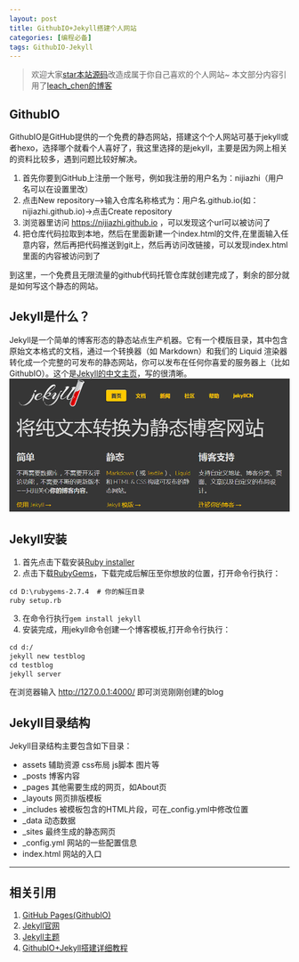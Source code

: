 ```yaml
---
layout: post
title: GithubIO+Jekyll搭建个人网站
categories: [编程必备]
tags: GithubIO-Jekyll
---
```


>欢迎大家[star本站源码](https://github.com/nijiazhi/nijiazhi.github.io)改造成属于你自己喜欢的个人网站~
>本文部分内容引用了[leach_chen的博客](https://www.jianshu.com/p/9f71e260925d)

## GithubIO
GithubIO是GitHub提供的一个免费的静态网站，搭建这个个人网站可基于jekyll或者hexo，选择哪个就看个人喜好了，我这里选择的是jekyll，主要是因为网上相关的资料比较多，遇到问题比较好解决。

1. 首先你要到GitHub上注册一个账号，例如我注册的用户名为：nijiazhi（用户名可以在设置里改）
2. 点击New repository–>输入仓库名称格式为：用户名.github.io(如：nijiazhi.github.io)->点击Create repository
3. 浏览器里访问 https://nijiazhi.github.io ，可以发现这个url可以被访问了
4. 把仓库代码拉取到本地，然后在里面新建一个index.html的文件,在里面输入任意内容，然后再把代码推送到git上，然后再访问改链接，可以发现index.html里面的内容被访问到了

到这里，一个免费且无限流量的github代码托管仓库就创建完成了，剩余的部分就是如何写这个静态的网站。


## Jekyll是什么？
Jekyll是一个简单的博客形态的静态站点生产机器。它有一个模版目录，其中包含原始文本格式的文档，通过一个转换器（如 Markdown）和我们的 Liquid 渲染器转化成一个完整的可发布的静态网站，你可以发布在任何你喜爱的服务器上（比如 GithubIO）。这个是[Jekyll的中文主页](http://jekyllcn.com/)，写的很清晰。
![jekyll](/assets/images/blog/githubIO/jekyll.png)


## Jekyll安装
1. 首先点击下载安装[Ruby installer](https://rubyinstaller.org/)
2. 点击下载[RubyGems](https://rubygems.org/pages/download)，下载完成后解压至你想放的位置，打开命令行执行：
```
cd D:\rubygems-2.7.4  # 你的解压目录
ruby setup.rb
```
3. 在命令行执行`gem install jekyll`
4. 安装完成，用jekyll命令创建一个博客模板,打开命令行执行：
```
cd d:/
jekyll new testblog
cd testblog
jekyll server
```
在浏览器输入 http://127.0.0.1:4000/ 即可浏览刚刚创建的blog

## Jekyll目录结构
Jekyll目录结构主要包含如下目录：
- assets 辅助资源 css布局 js脚本 图片等
- _posts 博客内容
- _pages 其他需要生成的网页，如About页
- _layouts 网页排版模板
- _includes 被模板包含的HTML片段，可在_config.yml中修改位置
- _data 动态数据
- _sites 最终生成的静态网页
- _config.yml 网站的一些配置信息
- index.html 网站的入口


---
## 相关引用
1. [GitHub Pages(GithubIO)](https://pages.github.com/)
2. [Jekyll官网](http://jekyllcn.com/)
3. [Jekyll主题](http://jekyllthemes.org/)
4. [GithubIO+Jekyll搭建详细教程](https://www.jianshu.com/p/9f71e260925d)

